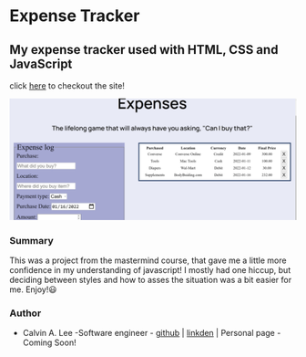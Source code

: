 # Expense Tracker

## My expense tracker used with HTML, CSS and JavaScript

click [here](https://calvinalee2006.github.io/expense-tracker/) to checkout the site!

![Portfolio project](./images/Screenshot%20(28).png)
### Summary
This was a project from the mastermind course, that gave me a little more confidence in my understanding of javascript! I mostly had one hiccup, but deciding between styles and how 
to asses the situation was a bit easier for me. Enjoy!:smiley:

### Author
- Calvin A. Lee -Software engineer - [github](https://github.com/calvinalee2006) | [linkden](https://www.linkedin.com/in/calvin-lee-90082006/) | Personal page - Coming Soon!